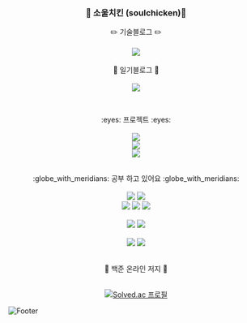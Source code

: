 <h3 align="center"> 🐥 소울치킨 (soulchicken)🐣 </h3>
<p align="center">
✏️ 기술블로그 ✏️ <br><br>
<a href="https://velog.io/@soulchicken"><img src="https://img.shields.io/badge/chicken_velog-3DDC84?style=flat-square&logo=Vector Logo Zone&logoColor=white"/></a> <br><br>
📖 일기블로그 📖 <br><br>
<a href="https://soul-chicken.tistory.com/"><img src="https://img.shields.io/badge/chicken_TISTORY-black?style=flat-square&logo=Talend&logoColor=white"/></a>
</p>
<br>

<p align="center">
:eyes: 프로젝트 :eyes: <br><br>
<a href="https://soulchicken.github.io/WEB_collection/index.html"><img src="https://img.shields.io/badge/Web_Mini_Projects-brown?style=flat-square&logo=Webflow&logoColor=white"/></a> <br>
<a href="https://soulchicken.github.io/todo-app/"><img src="https://img.shields.io/badge/TodoList-brown?style=flat-square&logo=JavaScript&logoColor=white"/></a><br>
<a href="https://github.com/soulchicken/movie-app"><img src="https://img.shields.io/badge/MovieApp-brown?style=flat-square&&logo=React&logoColor=white"/></a>
<br><br>
</p>
<p align="center">
  :globe_with_meridians: 공부 하고 있어요 :globe_with_meridians: <br><br>
  <img src="http://img.shields.io/badge/-React-61DAFB?style=flat-square&logo=React&logoColor=black"/>
  <img src="http://img.shields.io/badge/-Node.js-339933?style=flat-square&logo=Node.js&logoColor=white"/>
  <br>
  <img src="https://img.shields.io/badge/HTML5-E34F26?style=flat-square&logo=HTML5&logoColor=white"/> 
  <img src="https://img.shields.io/badge/CSS3-1572B6?style=flat-square&logo=CSS3&logoColor=white"/>
  <img src="https://img.shields.io/badge/JavaScript-F7DF1E?style=flat-square&logo=JavaScript&logoColor=white"/>
  
  <br>
  <br>
  <img src="https://img.shields.io/badge/Python-3776AB?style=flat-square&logo=Python&logoColor=white"/>
  <img src="https://img.shields.io/badge/Pandas-150458?style=flat-square&logo=Pandas&logoColor=white"/>
  
  <br>
  <br>
  
  <img src="http://img.shields.io/badge/-Java-007396?style=flat-square&logo=Java&logoColor=white"/>
  <img src="https://img.shields.io/badge/MYSQL-4479A1?style=flat-square&logo=MYSQL&logoColor=white"/>

  <br>
  <br>
</p>

<div align="center">
  🔶 백준 온라인 저지 🔶  

<br>
<br>
  
  [![Solved.ac
프로필](http://mazassumnida.wtf/api/v2/generate_badge?boj=soulfever01)](https://solved.ac/soulfever01)
</div>

![Footer](https://capsule-render.vercel.app/api?type=waving&color=auto&height=200&section=footer)
